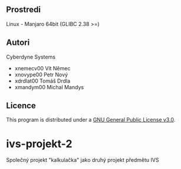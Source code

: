 Prostredi
---------

Linux - Manjaro 64bit (GLIBC 2.38 >=)

Autori
------

Cyberdyne Systems
- xnemecv00 Vít Němec
- xnovype00 Petr Nový
- xdrdlat00 Tomáš Drdla
- xmandym00 Michal Mandys

Licence
-------
This program is distributed under a [GNU General Public License v3.0](LICENSE).

# ivs-projekt-2
Společný projekt "kalkulačka" jako druhý projekt předmětu IVS